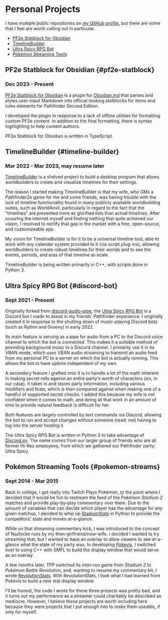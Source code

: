 # Personal Projects
I have multiple public repositories on [my GitHub profile](https://github.com/pixley), but there are some that I feel are worth calling out in particular.

* [PF2e Statblock for Obsidian](#pf2e-statblock)
* [TimelineBuilder](#timeline-builder)
* [Ultra Spicy RPG Bot](#discord-bot)
* [Pokémon Streaming Tools](#pokemon-streams)

## PF2e Statblock for Obsidian {#pf2e-statblock}
### Dec 2023 - Present
[PF2e Statblock for Obsidian](https://github.com/pixley/pf2e-statblock-for-obsidian) is a plugin for [Obsidian.md](https://obsidian.md) that parses and styles user-input Markdown into official-looking statblocks for items and rules elements for Pathfinder Second Edition.

I developed the plugin in response to a lack of offline utilities for formatting custom PF2e content.  In addition to the final formatting, there is syntax highlighting to help content authors.

PF2e Statblock for Obsidian is written in TypeScript.

## TimelineBuilder {#timeline-builder}
### Mar 2022 - Mar 2023, may resume later
[TimelineBuilder](https://github.com/pixley/TimelineBuilder) is a shelved project to build a desktop program that allows worldbuilders to create and visualize timelines for their settings.

The reason I started making TimelineBuilder is that my wife, who GMs a Pathfinder2e game for me and some friends, was having trouble with the lack of timeline functionality found in many publicly available worldbuilding suites, such as WorldAnvil, particularly in regard to the fact that the "timelines" are presented more as glorified lists than actual timelines.  After scouring the internet myself and finding nothing that quite achieved our vision, I resolved to rectify that gap in the market with a free, open-source, and customizeable app.

My vision for TimelineBuilder is for it to be a universal timeline tool, able to work with any calendar system provided to it (via script plug-ins), allowing worldbuilders to create robust timelines for their worlds and to see the events, periods, and eras of that timeline at-scale.

TimelineBuilder is being written primarily in C++, with scripts done in Python 3.

## Ultra Spicy RPG Bot {#discord-bot}
### Sept 2021 - Present
Originally forked from [discord-audio-pipe](https://github.com/QiCuiHub/discord-audio-pipe), the [Ultra Spicy RPG Bot](https://github.com/pixley/discord-audio-pipe) is a Discord bot I made to assist in my friends' Pathfinder experience.  I originally created it in response to the shutting down of music-playing Discord bots (such as Rythm and Groovy) in early 2022.

Its main feature is serving as a pipe for audio from a PC to the Discord voice channel to which the bot is connected.  This makes it a suitable method of providing background music to a Discord channel.  I primarily use it in its VBAN mode, which uses VBAN audio streaming to transmit an audio feed from my personal PC to a server on which the bot is actually running.  This allows the bot to have uptime independent of my own.

A secondary feature I grafted onto it is to handle a lot of the math inherent in making secret rolls against an entire party's worth of characters (six, in our case).  It takes in and stores party information, including various modifiers and feats, which is then compared against when making one of a handful of supported secret checks.  I added this because my wife is not confident when it comes to math, and doing all that work in an amount of time to provide natural feedback is difficult for her.

Both features are largely controlled by text commands via Discord, allowing the bot to run and accept changes without someone (read: me) having to log into the server hosting it.

The Ultra Spicy RPG Bot is written in Python 3 to take advantage of [Discord.py](https://discordpy.readthedocs.io/).  The name comes from our larger group of friends who are all former Hi-Rez employees, from which we gathered our Pathfinder party: Ultra Spicy.

## Pokémon Streaming Tools {#pokemon-streams}
### Sept 2014 - Mar 2015
Back in college, I got really into Twitch Plays Pokémon, to the point where I decided that it would be fun to restream the feed of the *Pokémon Stadium 2* matches and provide play-by-play commentary over them.  Due to the amount of variables that can decide which player has the advantage for any given matchup, I decided to whip up [StadiumStats](https://github.com/pixley/StadiumStats) in Python to provide the competitors' stats and moves at-a-glance.

While on that streaming commentary kick, I was introduced to the concept of Nuzlocke runs by my then-girlfriend/now-wife.  I decided I wanted to try streaming that, but I wanted to have an overlay to allow viewers to see at-a-glance what the state of my party was.  In developing [Pokevis](https://github.com/pixley/Pokevis), I switched over to using C++ with SMFL to build the display window that would serve as an overlay.

A few months later, TPP switched its inter-run game from *Stadium 2* to *Pokémon Battle Revolution*, and, wanting to resume my commentary bit, I wrote [RevolutionStats](https://github.com/pixley/RevolutionStats).  With RevolutionStats, I took what I had learned from Pokevis to build a new stat display window.

I'll be honest, the code I wrote for these three projects was pretty bad, and it turns out my performance as a streamer could charitably be described as mediocre.  However, I believe these projects are worth including here because they were projects that I put enough into to make them useable, if only for myself.